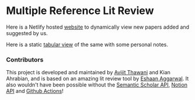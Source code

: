 # Multiple Reference Lit Review

Here is a Netlify hosted [website](https://multiple-target-lit-review.netlify.app/) to dynamically view new papers added and suggested by us.

Here is a static [tabular view](https://docs.google.com/spreadsheets/d/17_Xtywxd00bMRHOIdpKsrocfAyyF0jDfEZc_ux9IgFQ/edit?usp=sharing) of the same with some personal notes. 

### Contributors

This project is developed and maintained by [Avijit Thawani](https://avi-jit.github.io/) and Kian Ahrabian, and is based on an amazing lit review tool by [Eshaan Aggarwal](https://www.github.com/EshaanAgg).
It also wouldn't have been possible without the [Semantic Scholar API](https://www.semanticscholar.org/product/api), [Notion API](https://notionapi.readme.io/) and [Github Actions](https://github.com/features/actions)!
